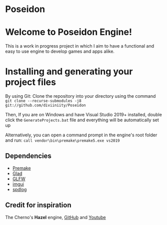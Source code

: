 # Poseidon
# Welcome to Poseidon Engine!

This is a work in progress project in which I aim to have a functional and easy to use engine to develop games and apps alike.


# Installing and generating your project files

By using Git:
Clone the repository into your directory using the command `git clone --recurse-submodules -j8 git://github.com/diviiniity/Poseidon`

Then,
If you are on Windows and have Visual Studio 2019+ installed, double click the `GenerateProjects.bat` file and everything will be automatically set up

Alternatively, you can open a command prompt in the engine's root folder and run:
  `call vendor\bin\premake\premake5.exe vs2019`   

## Dependencies

- [Premake](https://github.com/premake/premake-core)
- [Glad](https://github.com/Dav1dde/glad/)
- [GLFW](https://github.com/glfw/glfw)
- [imgui](https://github.com/ocornut/imgui)
- [spdlog](https://github.com/gabime/spdlog)
  
## Credit for inspiration

The Cherno's **Hazel** engine, [GitHub](https://github.com/TheCherno/Hazel) and [Youtube](https://www.youtube.com/channel/UCQ-W1KE9EYfdxhL6S4twUNw)
